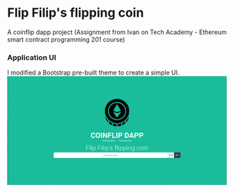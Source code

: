 # Flip Filip's flipping coin
A coinflip dapp project (Assignment from Ivan on Tech Academy - Ethereum smart contract programming 201 course)

### Application UI
I modified a Bootstrap pre-built theme to create a simple UI.
![Coinflip dApp look](./img/coinflip_app_look.png)

